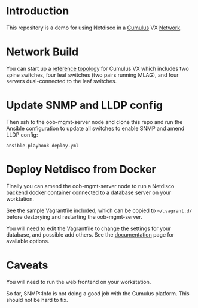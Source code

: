 # Introduction

This repository  is a demo for using Netdisco in a
[Cumulus](https://cumulusnetworks.com/products/cumulus-vx/) VX
[Network](https://github.com/CumulusNetworks/cldemo-vagrant).

# Network Build

You can start up a [reference
topology](https://github.com/CumulusNetworks/cldemo-config-mlag) for Cumulus
VX which includes two spine switches, four leaf switches (two pairs running
MLAG), and four servers dual-connected to the leaf switches.

# Update SNMP and LLDP config

Then ssh to the oob-mgmt-server node and clone this repo and run the Ansible
configuration to update all switches to enable SNMP and amend LLDP config:

    ansible-playbook deploy.yml

# Deploy Netdisco from Docker

Finally you can amend the oob-mgmt-server node to run a Netdisco backend docker container
connected to a database server on your worktation.

See the sample Vagrantfile
included, which can be copied to `~/.vagrant.d/` before destorying and
restarting the oob-mgmt-server.

You will need to edit the Vagrantfile to change the settings for your
database, and possible add others. See the
[documentation](https://github.com/netdisco/netdisco/wiki/Environment-Variables)
page for available options.

# Caveats

You will need to run the web frontend on your workstation.

So far, SNMP::Info is not doing a good job with the Cumulus platform. This
should not be hard to fix.
